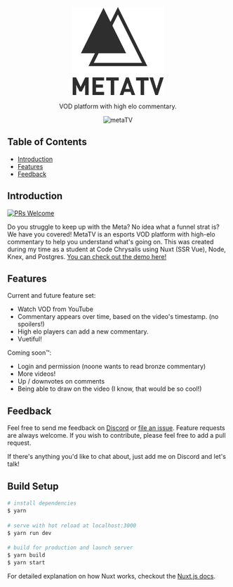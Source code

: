 <p align="center">
  <img alt="metaTVlogo" title="metaTVlogo" src="static/logoLarge.png" width="auto" height="200px">
</p>

<p align="center">
  VOD platform with high elo commentary.
</p>

<p align="center">
  <img alt="metaTV" title="metaTV" src="static/gank.gif" width="480px" height="auto">
</p>

## Table of Contents

- [Introduction](#introduction)
- [Features](#features)
- [Feedback](#feedback)


## Introduction

[![PRs Welcome](https://img.shields.io/badge/PRs-welcome-brightgreen.svg?style=flat-square)](http://makeapullrequest.com)

Do you struggle to keep up with the Meta? No idea what a funnel strat is? We have you covered! MetaTV is an esports VOD platform with high-elo commentary to help you understand what's going on. 
This was created during my time as a student at Code Chrysalis using Nuxt (SSR Vue), Node, Knex, and Postgres.
[You can check out the demo here!](https://morning-oasis-55449.herokuapp.com//)

## Features

Current and future feature set:

* Watch VOD from YouTube
* Commentary appears over time, based on the video's timestamp. (no spoilers!)
* High elo players can add a new commentary.
* Vuetiful!

Coming soon™: 

* Login and permission (noone wants to read bronze commentary)
* More videos!
* Up / downvotes on comments
* Being able to draw on the video (I know, that would be so cool!)

## Feedback

Feel free to send me feedback on [Discord](https://discordapp.com/users/Akzent#6791) or [file an issue](https://github.com/makzent/metatv/issues/new). Feature requests are always welcome. If you wish to contribute, please feel free to add a pull request. 

If there's anything you'd like to chat about, just add me on Discord and let's talk! 


## Build Setup

``` bash
# install dependencies
$ yarn

# serve with hot reload at localhost:3000
$ yarn run dev

# build for production and launch server
$ yarn build
$ yarn start

```

For detailed explanation on how Nuxt works, checkout the [Nuxt.js docs](https://github.com/nuxt/nuxt.js).

